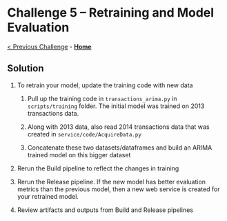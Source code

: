 # Challenge 5 – Retraining and Model Evaluation

[< Previous Challenge](./04-ReleasePipeline.md) - **[Home](../README.md)**

## Solution

1.  To retrain your model, update the training code with new data

    1.  Pull up the training code in `transactions_arima.py` in `scripts/training`
        folder. The initial model was trained on 2013 transactions data.

    2.  Along with 2013 data, also read 2014 transactions data that was created
        in `service/code/AcquireData.py`

    3.  Concatenate these two datasets/dataframes and build an ARIMA trained
        model on this bigger dataset

2.  Rerun the Build pipeline to reflect the changes in training

3.  Rerun the Release pipeline. If the new model has better evaluation metrics
    than the previous model, then a new web service is created for your retrained
    model.

4.  Review artifacts and outputs from Build and Release pipelines

